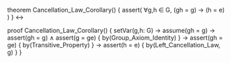 theorem Cancellation_Law_Corollary() {
  assert(
    ∀g,h ∈ G, (gh = g) → (h = e)
  )
} ↔

proof Cancellation_Law_Corollary() {
  setVar(g,h: G) →
  assume(gh = g) →
  assert(gh = g) ∧
  assert(g = ge) {
    by(Group_Axiom_Identity)
  } →
  assert(gh = ge) {
    by(Transitive_Property)
  } →
  assert(h = e) {
    by(Left_Cancellation_Law, g)
  }
}